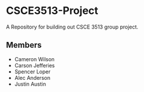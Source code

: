 # CSCE3513-Project
A Repository for building out CSCE 3513 group project.

## Members
- Cameron Wilson
- Carson Jefferies
- Spencer Loper
- Alec Anderson
- Justin Austin